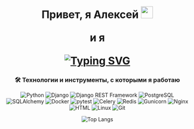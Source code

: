 <h1 align="center">Привет, я Алексей
  <img src="https://github.com/blackcater/blackcater/raw/main/images/Hi.gif" height="32"/>
  <p> и я </p>
  <a href="https://git.io/typing-svg">
    <img src="https://readme-typing-svg.herokuapp.com?font=Fira+Code&pause=1000&center=true&width=435&height=29&lines=Python+Backend+Developer" alt="Typing SVG" />
  </a>


<h3 align="center">🛠 Технологии и инструменты, с которыми я работаю</h3>
<p align="center">
  <img src="https://img.shields.io/badge/-Python-3776AB?style=flat-square&logo=Python&logoColor=white" alt="Python" />
  <img src="https://img.shields.io/badge/-Django-092E20?style=flat-square&logo=Django&logoColor=white" alt="Django" />
  <img src="https://img.shields.io/badge/-Django%20REST%20Framework-009688?style=flat-square&logo=django" alt="Django REST Framework" />
  <img src="https://img.shields.io/badge/-PostgreSQL-336791?style=flat-square&logo=PostgreSQL&logoColor=white" alt="PostgreSQL" />
  <img src="https://img.shields.io/badge/-SQLAlchemy-FCA121?style=flat-square&logo=SQLAlchemy&logoColor=white" alt="SQLAlchemy" />
  <img src="https://img.shields.io/badge/-Docker-2496ED?style=flat-square&logo=Docker&logoColor=white" alt="Docker" />
  <img src="https://img.shields.io/badge/-pytest-0A9EDC?style=flat-square&logo=pytest&logoColor=white" alt="pytest" />
  <img src="https://img.shields.io/badge/-Celery-37814A?style=flat-square&logo=Celery&logoColor=white" alt="Celery" />
  <img src="https://img.shields.io/badge/-Redis-DC382D?style=flat-square&logo=Redis&logoColor=white" alt="Redis" />
  <img src="https://img.shields.io/badge/-Gunicorn-499848?style=flat-square&logo=Gunicorn&logoColor=white" alt="Gunicorn" />
  <img src="https://img.shields.io/badge/-Nginx-009639?style=flat-square&logo=Nginx&logoColor=white" alt="Nginx" />
  <img src="https://img.shields.io/badge/-HTML-E34F26?style=flat-square&logo=HTML5&logoColor=white" alt="HTML" />
  <img src="https://img.shields.io/badge/-Linux-FCC624?style=flat-square&logo=Linux&logoColor=black" alt="Linux" />
  <img src="https://img.shields.io/badge/-Git-F05032?style=flat-square&logo=Git&logoColor=white" alt="Git" />
</p>



<p align="center">
<!--<img src="https://github-readme-stats.vercel.app/api?username=32aleksey32&show_icons=true&theme=dark" alt="username's GitHub stats" />-->
<img src="https://github-readme-stats.vercel.app/api/top-langs/?username=32aleksey32&layout=compact&theme=dark" alt="Top Langs" />
</p>
<!--### :man_technologist: Обо мне :
Я разработчик <img src="https://media.giphy.com/media/WUlplcMpOCEmTGBtBW/giphy.gif" width="30"> из России. Мне 26 лет.

Во время ковида узнал подробнее про разработку и программирование, неделю пробовал и узнавал что именно выбрать для себя и выбрал Python. Активно начал учить его с февраля 2022 года и через месяц приобрел курс Python-разработчика от Яндекс.Практикум.

Стек технологий: **Python, SQLalchemy, Django, Django REST Framework, REST API, PostgreSQL, Docker, Docker-compose, Yandex.Cloud, Bootstrap 4/5, HTML, git, pytest, venv, API, json, Linux, nginx**.
-->



<!--
## Основной стек технологий:
<div>
  <img src="https://github.com/devicons/devicon/blob/master/icons/python/python-original.svg" title="Python" alt="Python" width="80" height="80"/>&nbsp;
  <img src="https://github.com/devicons/devicon/blob/master/icons/django/django-plain.svg" title="Django" alt="Django" width="80" height="80"/>&nbsp;
  <img src="https://github.com/devicons/devicon/blob/master/icons/postgresql/postgresql-original-wordmark.svg" title="Postgresql" alt="Postgresql" width="80" height="80"/>&nbsp;
  <img src="https://github.com/devicons/devicon/blob/master/icons/docker/docker-original-wordmark.svg" title="Docker" alt="Docker" width="80" height="80"/>&nbsp;
  <img src="https://github.com/devicons/devicon/blob/master/icons/nginx/nginx-original.svg" title="Nginx" alt="Nginx" width="80" height="80"/>&nbsp;
  <img src="https://github.com/devicons/devicon/blob/master/icons/html5/html5-original.svg" title="HTML5" alt="HTML" width="80" height="80"/>&nbsp;
  <img src="https://github.com/devicons/devicon/blob/master/icons/git/git-original.svg" title="Git" alt="Git" width="80" height="80"/>&nbsp;
  <img src="https://github.com/devicons/devicon/blob/master/icons/sqlalchemy/sqlalchemy-original.svg" title="sqlalchemy" alt="sqlalchemy" width="80" height="80"/>&nbsp;
</div><br>
-->

<!-- СТАТИСТИКА
### :fire: Моя статистика:

<a href="https://github.com/anuraghazra/github-readme-stats">
  <img align="center" height="120" src="https://github-readme-stats.vercel.app/api?username=32Aleksey32&hide=contribs&locale=ru&show_icons=true&line_height=20&theme=vision-friendly-dark" />
</a>
<a href="https://github.com/anuraghazra/convoychat">
  <img align="center" height="120" src="https://github-readme-stats.vercel.app/api/top-langs/?username=32Aleksey32&layout=compact&card_width=350&locale=ru&hide=procfile&theme=vision-friendly-dark" />
</a>
 -->

<!-- ЭТО ЗМЕЙКА -->
<!-- <img src="https://raw.githubusercontent.com/platane/platane/output/github-contribution-grid-snake-dark.svg#gh-dark-mode-only" alt="github contribution grid snake animation" style="max-width: 100%;">-->


<!-- ЭТО ГИФКА ЧЕЛ РАБОТАЕТ ЗА КОМПОМ И ССЫЛКИ НА ПРОФИЛЬ
<div id="header" align="center">
  <img src="https://media.giphy.com/media/jdPMeyv9rn0hZHh8n9/giphy.gif" width="100"/>
  <div id="badges">
    <a href="https://t.me/Aleksey_A_Osipov" target="_blank">
      <img src="https://img.shields.io/badge/Telegram-blue?style=for-the-badge&logo=telegram&logoColor=white" alt="Telegram Badge"/>
    </a>
  </div>
</div>
 -->

</h1>
